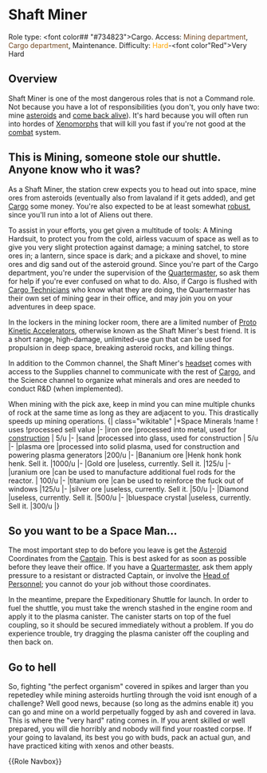 # Shaft Miner
Role type: <font color## "#734823">Cargo</font>. Access: <font color="#734823">Mining department</font>, <font color="#734823">Cargo department</font>, Maintenance. Difficulty: <font color="Orange">Hard</font>-<font color"Red">Very Hard</font>


## Overview

Shaft Miner is one of the most dangerous roles that is not a Command role. Not because you have a lot of responsibilities (you don't, you only have two: mine [asteroids](Asteroid.md) and [come back alive](So-close-to-impossible-that-it-might-as-well-not-even-exist.md)). It's hard because you will often run into hordes of [Xenomorphs](Xenomorph.md) that will kill you fast if you're not good at the [combat](Combat.md) system.


## This is Mining, someone stole our shuttle. Anyone know who it was?


As a Shaft Miner, the station crew expects you to head out into space, mine ores from asteroids (eventually also from lavaland if it gets added), and get [Cargo](Cargo-Technician.md) some money. You're also expected to be at least somewhat [robust](Combat.md), since you'll run into a lot of Aliens out there.

To assist in your efforts, you get given a multitude of tools: A Mining Hardsuit, to protect you from the cold, airless vacuum of space as well as to give you very slight protection against damage; a mining satchel, to store ores in; a lantern, since space is dark; and a pickaxe and shovel, to mine ores and dig sand out of the asteroid ground. Since you're part of the Cargo department, you're under the supervision of the [Quartermaster](Quartermaster.md), so ask them for help if you're ever confused on what to do. Also, if Cargo is flushed with [Cargo Technicians](Cargo-Technician.md) who know what they are doing, the Quartermaster has their own set of mining gear in their office, and may join you on your adventures in deep space.

In the lockers in the mining locker room, there are a limited number of [Proto Kinetic Accelerators](Pka.md), otherwise known as the Shaft Miner's best friend. It is a short range, high-damage, unlimited-use gun that can be used for propulsion in deep space, breaking asteroid rocks, and killing things.

In addition to the Common channel, the Shaft Miner's [headset](Headset.md) comes with access to the Supplies channel to communicate with the rest of [Cargo](Cargo-Technician.md), and the Science channel to organize what minerals and ores are needed to conduct R&D (when implemented).

When mining with the pick axe, keep in mind you can mine multiple chunks of rock at the same time as long as they are adjacent to you. This drastically speeds up mining operations.
{| class="wikitable"
|+Space Minerals
!name
! uses
!processed sell value
|-
|iron ore
|processed into metal, used for [construction](Construction.md)
| 5/u
|-
|sand
|processed into glass, used for construction
| 5/u
|-
|plasma ore
|processed into solid plasma, used for construction and powering plasma generators
|200/u
|-
|Bananium ore
|Henk honk honk henk. Sell it.
|1000/u
|-
|Gold ore
|useless, currently. Sell it.
|125/u
|-
|uranium ore
|can be used to manufacture additional fuel rods for the reactor.
| 100/u
|-
|titanium ore
|can be used to reinforce the fuck out of windows
|125/u
|-
|silver ore
|useless, currently. Sell it.
|50/u
|-
|Diamond
|useless, currently. Sell it.
|500/u
|-
|bluespace crystal
|useless, currently. Sell it.
|300/u
|}

## So you want to be a Space Man...


The most important step to do before you leave is get the [Asteroid](Asteroid.md) Coordinates from the [Captain](Captain.md). This is best asked for as soon as possible before they leave their office. If you have a [Quartermaster](Quartermaster.md), ask them apply pressure to a resistant or distracted Captain, or involve the [Head of Personnel](HoP.md); you cannot do your job without those coordinates.

In the meantime, prepare the Expeditionary Shuttle for launch. In order to fuel the shuttle, you must take the wrench stashed in the engine room and apply it to the plasma canister. The canister starts on top of the fuel coupling, so it should be secured immediately without a problem. If you do experience trouble, try dragging the plasma canister off the coupling and then back on.

## Go to hell
So, fighting "the perfect organism" covered in spikes and larger than you repetedley while mining asteroids hurtling through the void isnt enough of a challenge? Well good news, because (so long as the admins enable it) you can go and mine on a world perpetually fogged by ash and covered in lava. This is where the "very hard" rating comes in. If you arent skilled or well prepared, you will die horribly and nobody will find your roasted corpse. If your going to lavaland, its best you go with buds, pack an actual gun, and have practiced kiting with xenos and other beasts.



{{Role Navbox}}